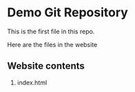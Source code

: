 #  Demo Git Repository

This is the first file in this repo.

Here are the files in the website

## Website contents

1. index.html